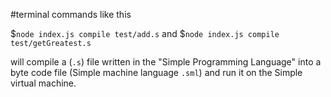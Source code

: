#terminal commands like this

$`node index.js compile test/add.s`
and
$`node index.js compile test/getGreatest.s`

will compile a (`.s`) file written in the "Simple Programming Language" into a byte code file (Simple machine language `.sml`) and run it on the Simple virtual machine.

